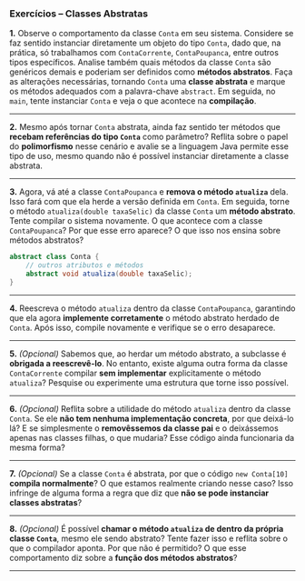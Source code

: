 ### Exercícios – Classes Abstratas

**1.** Observe o comportamento da classe `Conta` em seu sistema. Considere se faz sentido instanciar diretamente um objeto do tipo `Conta`, dado que, na prática, só trabalhamos com `ContaCorrente`, `ContaPoupanca`, entre outros tipos específicos. Analise também quais métodos da classe `Conta` são genéricos demais e poderiam ser definidos como **métodos abstratos**. Faça as alterações necessárias, tornando `Conta` uma **classe abstrata** e marque os métodos adequados com a palavra-chave `abstract`. Em seguida, no `main`, tente instanciar `Conta` e veja o que acontece na **compilação**.

---

**2.** Mesmo após tornar `Conta` abstrata, ainda faz sentido ter métodos que **recebam referências do tipo `Conta`** como parâmetro? Reflita sobre o papel do **polimorfismo** nesse cenário e avalie se a linguagem Java permite esse tipo de uso, mesmo quando não é possível instanciar diretamente a classe abstrata.

---

**3.** Agora, vá até a classe `ContaPoupanca` e **remova o método `atualiza`** dela. Isso fará com que ela herde a versão definida em `Conta`. Em seguida, torne o método `atualiza(double taxaSelic)` da classe `Conta` um **método abstrato**. Tente compilar o sistema novamente. O que acontece com a classe `ContaPoupanca`? Por que esse erro aparece? O que isso nos ensina sobre métodos abstratos?

```java
abstract class Conta {
    // outros atributos e métodos
    abstract void atualiza(double taxaSelic);
}
```

---

**4.** Reescreva o método `atualiza` dentro da classe `ContaPoupanca`, garantindo que ela agora **implemente corretamente** o método abstrato herdado de `Conta`. Após isso, compile novamente e verifique se o erro desaparece.

---

**5.** *(Opcional)* Sabemos que, ao herdar um método abstrato, a subclasse é **obrigada a reescrevê-lo**. No entanto, existe alguma outra forma da classe `ContaCorrente` compilar **sem implementar** explicitamente o método `atualiza`? Pesquise ou experimente uma estrutura que torne isso possível.

---

**6.** *(Opcional)* Reflita sobre a utilidade do método `atualiza` dentro da classe `Conta`. Se ele **não tem nenhuma implementação concreta**, por que deixá-lo lá? E se simplesmente o **removêssemos da classe pai** e o deixássemos apenas nas classes filhas, o que mudaria? Esse código ainda funcionaria da mesma forma?

---

**7.** *(Opcional)* Se a classe `Conta` é abstrata, por que o código `new Conta[10]` **compila normalmente**? O que estamos realmente criando nesse caso? Isso infringe de alguma forma a regra que diz que **não se pode instanciar classes abstratas**?

---

**8.** *(Opcional)* É possível **chamar o método `atualiza` de dentro da própria classe `Conta`**, mesmo ele sendo abstrato? Tente fazer isso e reflita sobre o que o compilador aponta. Por que não é permitido? O que esse comportamento diz sobre a **função dos métodos abstratos**?

---

